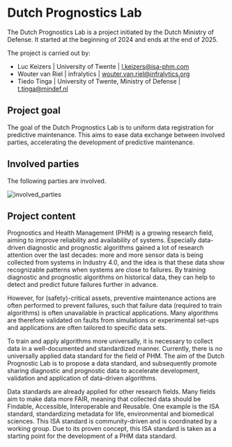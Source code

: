 # Dutch Prognostics Lab

The Dutch Prognostics Lab is a project initiated by the Dutch Ministry of Defense. 
It started at the beginning of 2024 and ends at the end of 2025.

The project is carried out by:  
- Luc Keizers | University of Twente | [l.keizers@isa-phm.com](mailto:l.keizers@isa-phm.com)
- Wouter van Riel | infralytics | [wouter.van.riel@infralytics.org](mailto:wouter.van.riel@infralytics.org)
- Tiedo Tinga | University of Twente, Ministry of Defense | [t.tinga@mindef.nl](mailto:t.tinga@mindef.nl)

## Project goal

The goal of the Dutch Prognostics Lab is to uniform data registration for predictive maintenance. This aims to ease data exchange between involved parties, accelerating the development of predictive maintenance.

## Involved parties

The following parties are involved.

![involved_parties](involved_parties.png)

## Project content

Prognostics and Health Management (PHM) is a growing research field, aiming to improve reliability and availability of systems. Especially data-driven diagnostic and prognostic algorithms gained a lot of research attention over the last decades: more and more sensor data is being collected from systems in Industry 4.0, and the idea is that these data show recognizable patterns when systems are close to failures. By training diagnostic and prognostic algorithms on historical data, they can help to detect and predict future failures further in advance.

However, for (safety)-critical assets, preventive maintenance actions are often performed to prevent failures, such that failure data (required to train algorithms) is often unavailable in practical applications. Many algorithms are therefore validated on faults from simulations or experimental set-ups and applications are often tailored to specific data sets.

To train and apply algorithms more universally, it is necessary to collect data in a well-documented and standardized manner. Currently, there is no universally applied data standard for the field of PHM. The aim of the Dutch Prognostic Lab is to propose a data standard, and subsequently promote sharing diagnostic and prognostic data to accelerate development, validation and application of data-driven algorithms.

Data standards are already applied for other research fields. Many fields aim to make data more FAIR, meaning that collected data should be Findable, Accessible, Interoperable and Reusable. One example is the ISA standard, standardizing metadata for life, environmental and biomedical sciences. This ISA standard is community-driven and is coordinated by a working group. Due to its proven concept, this ISA standard is taken as a starting point for the development of a PHM data standard.


